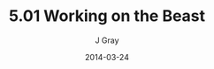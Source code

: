 ---
title: '5.01 Working on the Beast'
alt: 'Mysteries of the Arcana'
date: '2014-03-24'
author: 'J Gray'
artist: 'Keira'
chapter: '5 Inn Trouble'
filler: false
---